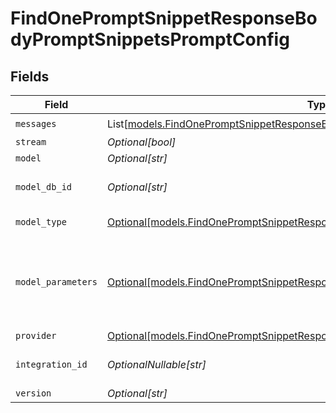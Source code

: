 # FindOnePromptSnippetResponseBodyPromptSnippetsPromptConfig


## Fields

| Field                                                                                                                                                        | Type                                                                                                                                                         | Required                                                                                                                                                     | Description                                                                                                                                                  |
| ------------------------------------------------------------------------------------------------------------------------------------------------------------ | ------------------------------------------------------------------------------------------------------------------------------------------------------------ | ------------------------------------------------------------------------------------------------------------------------------------------------------------ | ------------------------------------------------------------------------------------------------------------------------------------------------------------ |
| `messages`                                                                                                                                                   | List[[models.FindOnePromptSnippetResponseBodyPromptSnippetsMessages](../models/findonepromptsnippetresponsebodypromptsnippetsmessages.md)]                   | :heavy_check_mark:                                                                                                                                           | N/A                                                                                                                                                          |
| `stream`                                                                                                                                                     | *Optional[bool]*                                                                                                                                             | :heavy_minus_sign:                                                                                                                                           | N/A                                                                                                                                                          |
| `model`                                                                                                                                                      | *Optional[str]*                                                                                                                                              | :heavy_minus_sign:                                                                                                                                           | N/A                                                                                                                                                          |
| `model_db_id`                                                                                                                                                | *Optional[str]*                                                                                                                                              | :heavy_minus_sign:                                                                                                                                           | The id of the resource                                                                                                                                       |
| `model_type`                                                                                                                                                 | [Optional[models.FindOnePromptSnippetResponseBodyPromptSnippetsModelType]](../models/findonepromptsnippetresponsebodypromptsnippetsmodeltype.md)             | :heavy_minus_sign:                                                                                                                                           | The type of the model                                                                                                                                        |
| `model_parameters`                                                                                                                                           | [Optional[models.FindOnePromptSnippetResponseBodyPromptSnippetsModelParameters]](../models/findonepromptsnippetresponsebodypromptsnippetsmodelparameters.md) | :heavy_minus_sign:                                                                                                                                           | Model Parameters: Not all parameters apply to every model                                                                                                    |
| `provider`                                                                                                                                                   | [Optional[models.FindOnePromptSnippetResponseBodyPromptSnippetsProvider]](../models/findonepromptsnippetresponsebodypromptsnippetsprovider.md)               | :heavy_minus_sign:                                                                                                                                           | N/A                                                                                                                                                          |
| `integration_id`                                                                                                                                             | *OptionalNullable[str]*                                                                                                                                      | :heavy_minus_sign:                                                                                                                                           | The id of the resource                                                                                                                                       |
| `version`                                                                                                                                                    | *Optional[str]*                                                                                                                                              | :heavy_minus_sign:                                                                                                                                           | N/A                                                                                                                                                          |